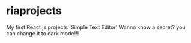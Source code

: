# riaprojects
My first React js projects 'Simple Text Editor'
Wanna know a secret? you can change it to dark mode!!!
